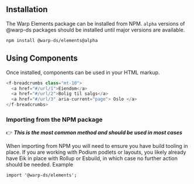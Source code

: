 ## Installation

The Warp Elements package can be installed from NPM.
`alpha` versions of @warp-ds packages should be installed until major versions are available.

```shell
npm install @warp-ds/elements@alpha
```

## Using Components

Once installed, components can be used in your HTML markup.

```js
<f-breadcrumbs class="mt-10">
  <a href="#/url/1">Eiendom</a>
  <a href="#/url/2">Bolig til salgs</a>
  <a href="#/url/3" aria-current="page"> Oslo </a>
</f-breadcrumbs>
```

### Importing from the NPM package
👉 _**This is the most common method and should be used in most cases**_ 

When importing from NPM you will need to ensure you have build tooling in place. If you are working with Podium podlets or layouts, you likely already have Eik in place with Rollup or Esbuild, in which case no further action should be needed.
Example
```
import '@warp-ds/elements';
```
